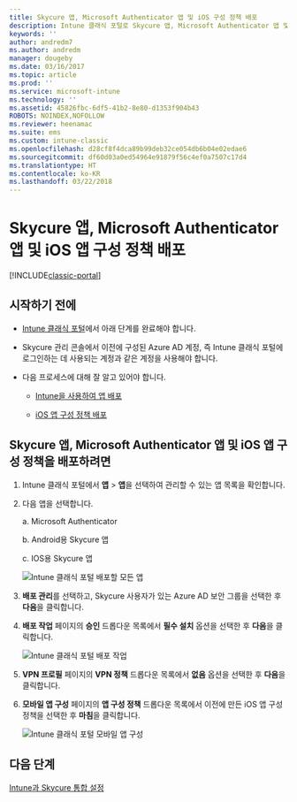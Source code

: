 ```yaml
---
title: Skycure 앱, Microsoft Authenticator 앱 및 iOS 구성 정책 배포
description: Intune 클래식 포털로 Skycure 앱, Microsoft Authenticator 앱 및 iOS 구성 정책을 배포합니다.
keywords: ''
author: andredm7
ms.author: andredm
manager: dougeby
ms.date: 03/16/2017
ms.topic: article
ms.prod: ''
ms.service: microsoft-intune
ms.technology: ''
ms.assetid: 45826fbc-6df5-41b2-8e80-d1353f904b43
ROBOTS: NOINDEX,NOFOLLOW
ms.reviewer: heenamac
ms.suite: ems
ms.custom: intune-classic
ms.openlocfilehash: d28cf8f4dca89b99deb32ce054db6b04e02edae6
ms.sourcegitcommit: df60d03a0ed54964e91879f56c4ef0a7507c17d4
ms.translationtype: HT
ms.contentlocale: ko-KR
ms.lasthandoff: 03/22/2018
---
```

# <a name="deploy-skycure-apps-microsoft-authenticator-app-and-ios-app-configuration-policy"></a>Skycure 앱, Microsoft Authenticator 앱 및 iOS 앱 구성 정책 배포

[!INCLUDE[classic-portal](../includes/classic-portal.md)]

## <a name="before-you-begin"></a>시작하기 전에

-   [Intune 클래식 포털](https://manage.microsoft.com/)에서 아래 단계를 완료해야 합니다.

-   Skycure 관리 콘솔에서 이전에 구성된 Azure AD 계정, 즉 Intune 클래식 포털에 로그인하는 데 사용되는 계정과 같은 계정을 사용해야 합니다.

-   다음 프로세스에 대해 잘 알고 있어야 합니다.

    -   [Intune을 사용하여 앱 배포](/intune-classic/deploy-use/deploy-apps-in-microsoft-intune)

    -   [iOS 앱 구성 정책 배포](/intune-classic/deploy-use/configure-ios-apps-with-mobile-app-configuration-policies-in-microsoft-intune)

## <a name="to-deploy-skycure-apps-microsoft-authenticator-app-and-the-ios-app-configuration-policy"></a>Skycure 앱, Microsoft Authenticator 앱 및 iOS 앱 구성 정책을 배포하려면

1.  Intune 클래식 포털에서 **앱** &gt; **앱**을 선택하여 관리할 수 있는 앱 목록을 확인합니다.

2.  다음 앱을 선택합니다.

    a.  Microsoft Authenticator

    b.  Android용 Skycure 앱

    c.  IOS용 Skycure 앱

       ![Intune 클래식 포털 배포할 모든 앱](../media/mtp/skycure-deploy-app-1.png)

3.  **배포 관리**를 선택하고, Skycure 사용자가 있는 Azure AD 보안 그룹을 선택한 후 **다음**을 클릭합니다.

4.  **배포 작업** 페이지의 **승인** 드롭다운 목록에서 **필수 설치** 옵션을 선택한 후 **다음**을 클릭합니다.

    ![Intune 클래식 포털 배포 작업](../media/mtp/skycure-deploy-app-2.png)

5.  **VPN 프로필** 페이지의 **VPN 정책** 드롭다운 목록에서 **없음** 옵션을 선택한 후 **다음**을 클릭합니다.

6.  **모바일 앱 구성** 페이지의 **앱 구성 정책** 드롭다운 목록에서 이전에 만든 iOS 앱 구성 정책을 선택한 후 **마침**을 클릭합니다.

    ![Intune 클래식 포털 모바일 앱 구성](../media/mtp/skycure-deploy-app-3.png)

## <a name="next-steps"></a>다음 단계

[Intune과 Skycure 통합 설정](/intune-classic/deploy-use/setup-the-skycure-integration-with-Intune)
